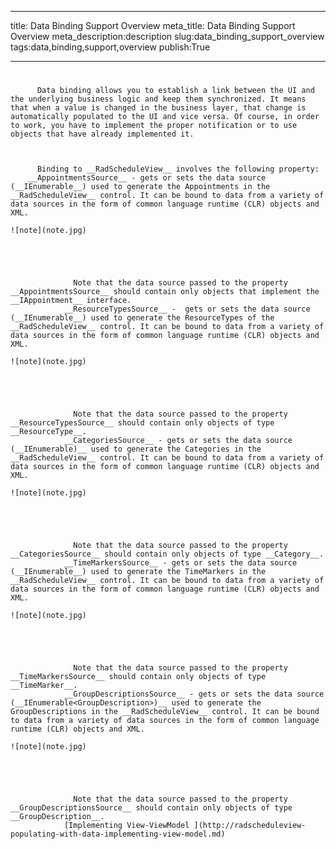 ___
title: Data Binding Support Overview
meta_title: Data Binding Support Overview
meta_description:description
slug:data_binding_support_overview
tags:data,binding,support,overview
publish:True
___


# 


          Data binding allows you to establish a link between the UI and the underlying business logic and keep them synchronized. It means that when a value is changed in the business layer, that change is automatically populated to the UI and vice versa. Of course, in order to work, you have to implement the proper notification or to use objects that have already implemented it.
        


          Binding to __RadScheduleView__ involves the following property:
        __AppointmentsSource__ - gets or sets the data source (__IEnumerable__) used to generate the Appointments in the __RadScheduleView__ control. It can be bound to data from a variety of data sources in the form of common language runtime (CLR) objects and XML.
            
    ![note](note.jpg)
    	




                  Note that the data source passed to the property __AppointmentsSource__ should contain only objects that implement the __IAppointment__ interface.
                __ResourceTypesSource__ -  gets or sets the data source (__IEnumerable__) used to generate the ResourceTypes of the __RadScheduleView__ control. It can be bound to data from a variety of data sources in the form of common language runtime (CLR) objects and XML.
            
    ![note](note.jpg)
    	




                  Note that the data source passed to the property __ResourceTypesSource__ should contain only objects of type __ResourceType__.
                __CategoriesSource__ - gets or sets the data source (__IEnumerable)__ used to generate the Categories in the __RadScheduleView__ control. It can be bound to data from a variety of data sources in the form of common language runtime (CLR) objects and XML.
            
    ![note](note.jpg)
    	




                  Note that the data source passed to the property __CategoriesSource__ should contain only objects of type __Category__.
                __TimeMarkersSource__ - gets or sets the data source (__IEnumerable__) used to generate the TimeMarkers in the __RadScheduleView__ control. It can be bound to data from a variety of data sources in the form of common language runtime (CLR) objects and XML.
            
    ![note](note.jpg)
    	




                  Note that the data source passed to the property __TimeMarkersSource__ should contain only objects of type __TimeMarker__.
                __GroupDescriptionsSource__ - gets or sets the data source (__IEnumerable<GroupDescription>)__ used to generate the GroupDescriptions in the __RadScheduleView__ control. It can be bound to data from a variety of data sources in the form of common language runtime (CLR) objects and XML.
            
    ![note](note.jpg)
    	




                  Note that the data source passed to the property __GroupDescriptionsSource__ should contain only objects of type __GroupDescription__.
                [Implementing View-ViewModel ](http://radscheduleview-populating-with-data-implementing-view-model.md)
